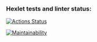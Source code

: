 ### Hexlet tests and linter status:
[![Actions Status](https://github.com/d1z3d/java-project-61/actions/workflows/hexlet-check.yml/badge.svg)](https://github.com/d1z3d/java-project-61/actions)

[![Maintainability](https://api.codeclimate.com/v1/badges/c6772354598f92e01279/maintainability)](https://codeclimate.com/github/d1z3d/java-project-61/maintainability)
